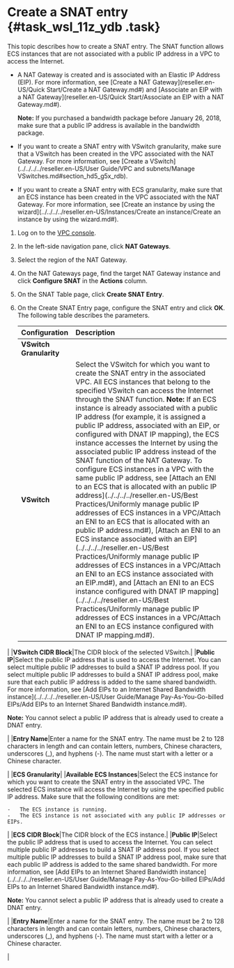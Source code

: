 # Create a SNAT entry {#task_wsl_11z_ydb .task}

This topic describes how to create a SNAT entry. The SNAT function allows ECS instances that are not associated with a public IP address in a VPC to access the Internet.

-   A NAT Gateway is created and is associated with an Elastic IP Address \(EIP\). For more information, see [Create a NAT Gateway](reseller.en-US/Quick Start/Create a NAT Gateway.md#) and [Associate an EIP with a NAT Gateway](reseller.en-US/Quick Start/Associate an EIP with a NAT Gateway.md#).

    **Note:** If you purchased a bandwidth package before January 26, 2018, make sure that a public IP address is available in the bandwidth package.

-   If you want to create a SNAT entry with VSwitch granularity, make sure that a VSwitch has been created in the VPC associated with the NAT Gateway. For more information, see [Create a VSwitch](../../../../reseller.en-US/User Guide/VPC and subnets/Manage VSwitches.md#section_hd5_g5x_rdb).
-   If you want to create a SNAT entry with ECS granularity, make sure that an ECS instance has been created in the VPC associated with the NAT Gateway. For more information, see [Create an instance by using the wizard](../../../../reseller.en-US/Instances/Create an instance/Create an instance by using the wizard.md#).

1.  Log on to the [VPC console](https://partners-intl.aliyun.com/login-required#/vpc).
2.  In the left-side navigation pane, click **NAT Gateways**.
3.  Select the region of the NAT Gateway.
4.  On the NAT Gateways page, find the target NAT Gateway instance and click **Configure SNAT** in the **Actions** column.
5.  On the SNAT Table page, click **Create SNAT Entry**.
6.  On the Create SNAT Entry page, configure the SNAT entry and click **OK**. The following table describes the parameters. 

    |Configuration|Description|
    |:------------|:----------|
    |**VSwitch Granularity**|
    |**VSwitch**|Select the VSwitch for which you want to create the SNAT entry in the associated VPC. All ECS instances that belong to the specified VSwitch can access the Internet through the SNAT function. **Note:** If an ECS instance is already associated with a public IP address \(for example, it is assigned a public IP address, associated with an EIP, or configured with DNAT IP mapping\), the ECS instance accesses the Internet by using the associated public IP address instead of the SNAT function of the NAT Gateway. To configure ECS instances in a VPC with the same public IP address, see [Attach an ENI to an ECS that is allocated with an public IP address](../../../../reseller.en-US/Best Practices/Uniformly manage public IP addresses of ECS instances in a VPC/Attach an ENI to an ECS that is allocated with an public IP address.md#), [Attach an ENI to an ECS instance associated with an EIP](../../../../reseller.en-US/Best Practices/Uniformly manage public IP addresses of ECS instances in a VPC/Attach an ENI to an ECS instance associated with an EIP.md#), and [Attach an ENI to an ECS instance configured with DNAT IP mapping](../../../../reseller.en-US/Best Practices/Uniformly manage public IP addresses of ECS instances in a VPC/Attach an ENI to an ECS instance configured with DNAT IP mapping.md#).

 |
    |**VSwitch CIDR Block**|The CIDR block of the selected VSwitch.|
    |**Public IP**|Select the public IP address that is used to access the Internet. You can select multiple public IP addresses to build a SNAT IP address pool. If you select multiple public IP addresses to build a SNAT IP address pool, make sure that each public IP address is added to the same shared bandwidth. For more information, see [Add EIPs to an Internet Shared Bandwidth instance](../../../../reseller.en-US/User Guide/Manage Pay-As-You-Go-billed EIPs/Add EIPs to an Internet Shared Bandwidth instance.md#).

 **Note:** You cannot select a public IP address that is already used to create a DNAT entry.

 |
    |**Entry Name**|Enter a name for the SNAT entry. The name must be 2 to 128 characters in length and can contain letters, numbers, Chinese characters, underscores \(\_\), and hyphens \(-\). The name must start with a letter or a Chinese character.

 |
    |**ECS Granularity**|
    |**Available ECS Instances**|Select the ECS instance for which you want to create the SNAT entry in the associated VPC. The selected ECS instance will access the Internet by using the specified public IP address. Make sure that the following conditions are met:

    -   The ECS instance is running.
    -   The ECS instance is not associated with any public IP addresses or EIPs.
 |
    |**ECS CIDR Block**|The CIDR block of the ECS instance.|
    |**Public IP**|Select the public IP address that is used to access the Internet. You can select multiple public IP addresses to build a SNAT IP address pool. If you select multiple public IP addresses to build a SNAT IP address pool, make sure that each public IP address is added to the same shared bandwidth. For more information, see [Add EIPs to an Internet Shared Bandwidth instance](../../../../reseller.en-US/User Guide/Manage Pay-As-You-Go-billed EIPs/Add EIPs to an Internet Shared Bandwidth instance.md#).

 **Note:** You cannot select a public IP address that is already used to create a DNAT entry.

 |
    |**Entry Name**|Enter a name for the SNAT entry. The name must be 2 to 128 characters in length and can contain letters, numbers, Chinese characters, underscores \(\_\), and hyphens \(-\). The name must start with a letter or a Chinese character.

 |


